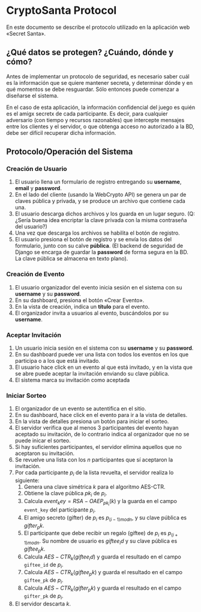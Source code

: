 # CryptoSanta Protocol

En este documento se describe el protocolo utilizado en la aplicación web «Secret Santa».

## ¿Qué datos se protegen? ¿Cuándo, dónde y cómo?

Antes de implementar un protocolo de seguridad, es necesario saber cuál es la información que se quiere mantener secreta, y determinar dónde y en qué momentos se debe resguardar. Sólo entonces puede comenzar a diseñarse el sistema.

En el caso de esta aplicación, la información confidencial del juego es quién es el amigx secretx de cada participante. Es decir, para cualquier adversario (con tiempo y recursos razonables) que intercepte mensajes entre los clientes y el servidor, o que obtenga acceso no autorizado a la BD, debe ser difícil recuperar dicha información.


## Protocolo/Operación del Sistema

### Creación de Usuario

1. El usuario llena un formulario de registro entregando su **username**, **email** y **password**.
2. En el lado del cliente (usando la WebCrypto API) se genera un par de claves pública y privada, y se produce un archivo que contiene cada una.
3. El usuario descarga dichos archivos y los guarda en un lugar seguro. (Q: ¿Sería buena idea encriptar la clave privada con la misma contraseña del usuario?)
4. Una vez que descarga los archivos se habilita el botón de registro.
5. El usuario presiona el botón de registro y se envía los datos del formulario, junto con su calve **pública**. (El backend de seguridad de Django se encarga de guardar la **password** de forma segura en la BD. La clave pública se almacena en texto plano).

### Creación de Evento

1. El usuario organizador del evento inicia sesión en el sistema con su **username** y su **password**.
2. En su dashboard, presiona el botón «Crear Evento».
3. En la vista de creación, indica un **título** para el evento.
4. El organizador invita a usuarios al evento, buscándolos por su **username**.

### Aceptar Invitación

1. Un usuario inicia sesión en el sistema con su **username** y su **password**.
2. En su dashboard puede ver una lista con todos los eventos en los que participa o a los que está invitado.
3. El usuario hace click en un evento al que está invitado, y en la vista que se abre puede aceptar la invitación enviando su clave pública.
4. El sistema marca su invitación como aceptada

### Iniciar Sorteo

1. El organizador de un evento se autentifica en el sitio.
2. En su dashboard, hace click en el evento para ir a la vista de detalles.
3. En la vista de detalles presiona un botón para iniciar el sorteo.
4. El servidor verifica que al menos 3 participantes del evento hayan aceptado su invitación, de lo contrario indica al organizador que no se puede inicar el sorteo.
5. Si hay suficientes participantes, el servidor elimina aquellos que no aceptaron su invitación.
6. Se revuelve una lista con los $n$ participantes que sí aceptaron la invitación.
7. Por cada participante $p_i$ de la lista revuelta, el servidor realiza lo siguiente:
    1. Genera una clave simétrica $k$ para el algoritmo AES-CTR.
    2. Obtiene la clave pública $pk_i$ de $p_i$.
    3. Calcula $event_key=RSA-OAEP_{pk_i}(k)$ y la guarda en el campo `event_key` del participante $p_i$.
    4. El amigo secreto (gifter) de $p_i$ es $p_{(i-1) mod n}$, y su clave pública es $gifter_pk$.
    5. El participante que debe recibir un regalo (giftee) de $p_i$ es $p_{(i+1) mod n}$. Su nombre de usuario es $giftee_id$ y su clave pública es $giftee_pk$.
    6. Calcula $AES-CTR_{k}(giftee_id)$ y guarda el resultado en el campo `giftee_id` de $p_i$.
    7. Calcula $AES-CTR_{k}(giftee_pk)$ y guarda el resultado en el campo `giftee_pk` de $p_i$.
    8. Calcula $AES-CTR_{k}(gifter_pk)$ y guarda el resultado en el campo `gifter_pk` de $p_i$.
8. El servidor descarta $k$.

